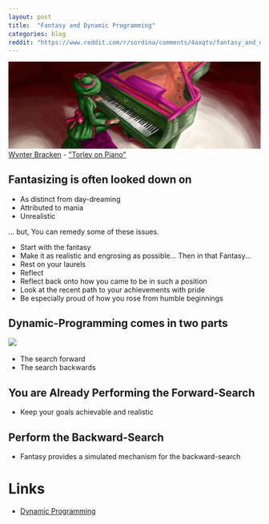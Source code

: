 ```yaml
---
layout: post
title:  "Fantasy and Dynamic Programming"
categories: blog
reddit: "https://www.reddit.com/r/sordina/comments/4axqtv/fantasy_and_dynamic_programming_bows_and_arrows/"
---
```


<p class="attribution">
	<img src="/images/fantasy-dynamic-prog/fantasy.png" class="image fit" />
	<a href="https://www.flickr.com/photos/torley/">Wynter Bracken</a> -
	<a href="https://www.flickr.com/photos/torley/2329063813/in/photolist-4xP4wD-jhYQ3Y-hrjAfx-gmrWCR-dBDrrx-8vw4mN-8vt3Rn-9enQPC-8vvKTs-8vtJRX-8vujZV-bt7R5a-aAWvZw-5uXyAd-e18moF-e1cD91-8vxkDy-5fG2fn-8vugpH-8vthyF-8vv6gX-8vsJTt-8vvoaR-8vtsqD-8vti9t-8vuFTD-8vta3M-8vsETH-8vttiV-8vwgeL-8vwjX9-8vtyRx-6NJ2fi-8vwrj9-9atiAk-8vtcyp-8vtBUp-8vvLSu-8vsUSp-8vyoRj-e4GNEB-8vt6ck-8vwGBG-8vydqG-8vupkr-e2SvUZ-8vv83p-8vsLQa-8vwNRd-8vvGTL">"Torley on Piano"</a>
</p>

## Fantasizing is often looked down on

* As distinct from day-dreaming
* Attributed to mania
* Unrealistic

... but, You can remedy some of these issues.

<!--more-->

* Start with the fantasy
* Make it as realistic and engrosing as possible... Then in that Fantasy...
* Rest on your laurels
* Reflect
* Reflect back onto how you came to be in such a position
* Look at the recent path to your achievements with pride
* Be especially proud of how you rose from humble beginnings

## Dynamic-Programming comes in two parts

<img src="https://upload.wikimedia.org/wikipedia/commons/0/03/Shortest_path_optimal_substructure.svg" />

* The search forward
* The search backwards

## You are Already Performing the Forward-Search

* Keep your goals achievable and realistic

## Perform the Backward-Search

* Fantasy provides a simulated mechanism for the backward-search

# Links

* [Dynamic Programming](https://en.wikipedia.org/wiki/Dynamic_programming)
